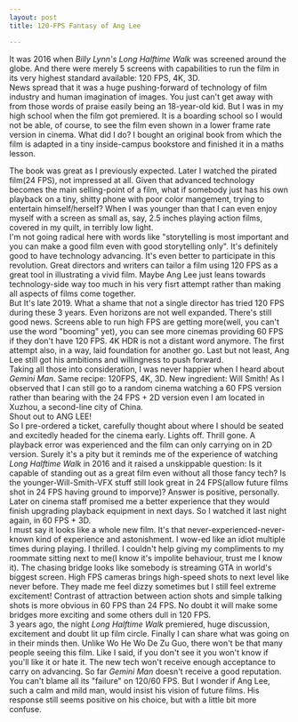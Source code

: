 ```yaml
---
layout: post
title: 120-FPS Fantasy of Ang Lee

---
```


It was 2016 when *Billy Lynn's Long Halftime Walk* was screened around the globe. And there were merely 5 screens with capabilities to run the film in its very highest standard available: 120 FPS, 4K, 3D.<br>News spread that it was a huge pushing-forward of technology of film industry and human imagination of images. You just can't get away with from those words of praise easily being an 18-year-old kid. But I was in my high school when the film got premiered. It is a boarding school so I would not be able, of course, to see the film even shown in a lower frame rate version in cinema. What did I do? I bought an original book from which the film is adapted in a tiny inside-campus bookstore and finished it in a maths lesson.

<!--excerpt-->

The book was great as I previously expected. Later I watched the pirated film(24 FPS), not impressed at all. Given that advanced technology becomes the main selling-point of a film, what if somebody just has his own playback on a tiny, shitty phone with poor color mangement, trying to entertain himself/herself? When I was younger than that I can even enjoy myself with a screen as small as, say, 2.5 inches playing action films, covered in my quilt, in terribly low light.  <br>I'm not going radical here with words like "storytelling is most important and you can make a good film even with good storytelling only". It's definitely good to have technology advancing. It's even better to participate in this revolution. Great directors and writers can tailor a film using 120 FPS as a great tool in illustrating a vivid film. Maybe Ang Lee just leans towards technology-side way too much in his very fisrt attempt rather than making all aspects of films come together.<br>But It's late 2019. What a shame that not a single director has tried 120 FPS during these 3 years. Even horizons are not well expanded. There's still good news. Screens able to run high FPS are getting more(well, you can't use the word "booming" yet), you can see more cinemas providing 60 FPS if they don't have 120 FPS. 4K HDR is not a distant word anymore. The first attempt also, in a way, laid foundation for another go. Last but not least, Ang Lee still got his ambitions and willingness to push forward.<br>Taking all those into consideration, I was never happier when I heard about *Gemini Man*. Same recipe: 120FPS, 4K, 3D. New ingredient: Will Smith! As I observed that I can still go to a random cinema watching a 60 FPS version rather than bearing with the 24 FPS + 2D version even I am located in Xuzhou, a second-line city of China. <br>Shout out to ANG LEE! <br>So I pre-ordered a ticket, carefully thought about where I should be seated and excitedly headed for the cinema early. Lights off. Thrill gone. A playback error was experienced and the film can only carrying on in 2D version. Surely it's a pity but it reminds me of the experience of watching *Long Halftime Walk* in 2016 and it raised a unskippable question: Is it capable of standing out as a great film even without all those fancy tech? Is the younger-Will-Smith-VFX stuff still look great in 24 FPS(allow future films shot in 24 FPS having ground to imporve)? Answer is positive, personally.<br>Later on cinema staff promised me a better experience that they would finish upgrading playback equipment in next days. So I watched it last night again, in 60 FPS + 3D.<br>I must say it looks like a whole new film. It's that never-experienced-never-known kind of experience and astonishment. I wow-ed like an idiot multiple times during playing. I thrilled. I couldn't help giving my compliments to my roommate sitting next to me(I know it's impolite behaviour, trust me I know it). The chasing bridge looks like somebody is streaming GTA in world's biggest screen. High FPS cameras brings high-speed shots to next level like never before. They made me feel dizzy sometimes but I still feel extreme excitement! Contrast of attraction between action shots and simple talking shots is more obvious in 60 FPS than 24 FPS. No doubt it will make some bridges more exciting and some others dull in 120 FPS.<br>3 years ago, the night *Long Halftime Walk* premiered, huge discussion, excitement and doubt lit up film circle. Finally I can share what was going on in their minds then. Unlike Wo He Wo De Zu Guo, there won't be that many people seeing this film. Like I said, if you don't see it you won't know if you'll like it or hate it. The new tech won't receive enough acceptance to carry on advancing. So far *Gemini Man* doesn't receive a good reputation. You can't blame all its "failure" on 120/60 FPS. But I wonder if Ang Lee, such a calm and mild man, would insist his vision of future films. His response still seems positive on his choice, but with a little bit more confuse.

